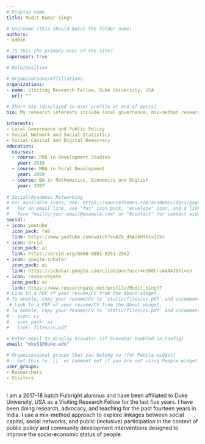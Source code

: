 ```yaml
---
# Display name
title: Mudit Kumar Singh

# Username (this should match the folder name)
authors:
- admin

# Is this the primary user of the site?
superuser: true

# Role/position

# Organizations/Affiliations
organizations:
- name: Visiting Research Fellow, Duke University, USA
  url: ""

# Short bio (displayed in user profile at end of posts)
bio: My research interests include local governance, mix-method research and network analysis

interests:
- Local Governance and Public Policy
- Social Network and Social Statistics
- Social Capital and Digital Democracy
education:
  courses:
  - course: PhD in Development Studies
    year: 2018
  - course: MBA in Rural Development
    year: 2009
  - course: BA in Mathematics, Economics and English
    year: 2007
    
# Social/Academic Networking
# For available icons, see: https://sourcethemes.com/academic/docs/page-builder/#icons
#   For an email link, use "fas" icon pack, "envelope" icon, and a link in the
#   form "mailto:your-email@example.com" or "#contact" for contact widget.
social:
- icon: youtube
  icon_pack: fab
  link: https://www.youtube.com/watch?v=AZk_dhAiOHY&t=115s
- icon: orcid
  icon_pack: ai
  link: https://orcid.org/0000-0001-9251-2502
- icon: google-scholar
  icon_pack: ai
  link: https://scholar.google.com/citations?user=nSR8CrcAAAAJ&hl=en
- icon: researchgate
  icon_pack: ai
  link: https://www.researchgate.net/profile/Mudit_Singh7
# Link to a PDF of your resume/CV from the About widget.
# To enable, copy your resume/CV to `static/files/cv.pdf` and uncomment the lines below.
 # Link to a PDF of your resume/CV from the About widget.
# To enable, copy your resume/CV to `static/files/cv.pdf` and uncomment the lines below.
# - icon: cv
#   icon_pack: ai
#   link: files/cv.pdf

# Enter email to display Gravatar (if Gravatar enabled in Config)
email: "mks61@duke.edu"

# Organizational groups that you belong to (for People widget)
#   Set this to `[]` or comment out if you are not using People widget.
user_groups:
- Researchers
- Visitors
---
```


I am a 2017-18 batch Fulbright alumnus and have been affiliated to Duke University, USA as a Visiting Research Fellow for the last five years. I have been doing research, advocacy, and teaching for the past fourteen years in India. I use a mix-method approach to explore linkages between social capital, social networks, and public (inclusive) participation in the context of public policy and community development interventions designed to improve the socio-economic status of people.

